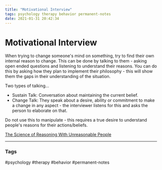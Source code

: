 ```yaml
---
title: "Motivational Interview"
tags: psychology therapy behavior permanent-notes
date: 2021-01-31 20:42:34
---
```


# Motivational Interview

When trying to change someone's mind on something, try to find their own internal reason to change. This can be done by talking to them - asking open ended questions and listening to understand their reasons. You can do this by asking how they plan to implement their philosophy - this will show them the gaps in their understanding of the situation.

Two types of talking...

- Sustain Talk: Conversation about maintaining the current belief.
- Change Talk: They speak about a desire, ability or commitment to make a change in any aspect - the interviewer listens for this and asks the person to elaborate on that.

Do not use this to manipulate - this requires a true desire to understand people's reasons for their actions/beliefs.

[The Science of Reasoning With Unreasonable People](https://www.nytimes.com/2021/01/31/opinion/change-someones-mind.html)

---
### Tags
#psychology #therapy #behavior #permanent-notes
